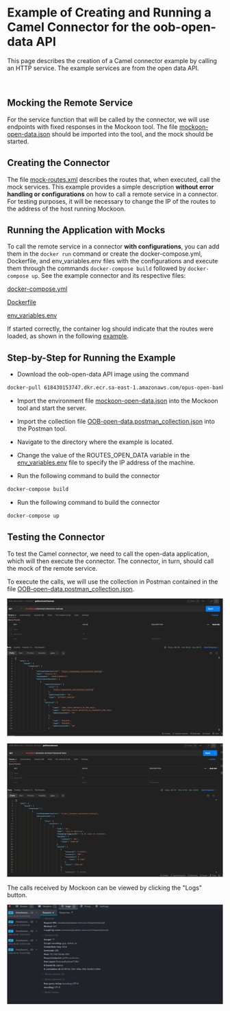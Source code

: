 # Example of Creating and Running a Camel Connector for the oob-open-data API

This page describes the creation of a Camel connector example by calling an HTTP service. The example services are from the open data API.

&nbsp;

## Mocking the Remote Service

For the service function that will be called by the connector, we will use endpoints with fixed responses in the Mockoon tool. The file [mockoon-open-data.json](./attachments/open-data-plugin/mockoon-open-data.json) should be imported into the tool, and the mock should be started.

## Creating the Connector

The file [mock-routes.xml](./attachments/open-data-plugin/mock-routes.xml) describes the routes that, when executed, call the mock services. This example provides a simple description **without error handling or configurations** on how to call a remote service in a connector. For testing purposes, it will be necessary to change the IP of the routes to the address of the host running Mockoon.

## Running the Application with Mocks

To call the remote service in a connector **with configurations**, you can add them in the ```docker run``` command or create the docker-compose.yml, Dockerfile, and env_variables.env files with the configurations and execute them through the commands ```docker-compose build``` followed by ```docker-compose up```. See the example connector and its respective files:

[docker-compose.yml](./attachments/open-data-plugin/docker-compose.yml)

[Dockerfile](./attachments/open-data-plugin/Dockerfile)

[env_variables.env](./attachments/open-data-plugin/env_variables.env)

If started correctly, the container log should indicate that the routes were loaded, as shown in the following [example](./attachments/log_open_data.json).

## Step-by-Step for Running the Example

- Download the oob-open-data API image using the command

```bash
docker-pull 618430153747.dkr.ecr.sa-east-1.amazonaws.com/opus-open-banking-release/oob-open-data:1.0.0.76e303c
```

- Import the environment file [mockoon-open-data.json](./attachments/open-data-plugin/mockoon-open-data.json) into the Mockoon tool and start the server.

- Import the collection file [OOB-open-data.postman_collection.json](./attachments/open-data-plugin/OOB-open-data.postman_collection.json) into the Postman tool.

- Navigate to the directory where the example is located.

- Change the value of the ROUTES_OPEN_DATA variable in the [env_variables.env](./attachments/open-data-plugin/env_variables.env) file to specify the IP address of the machine.

- Run the following command to build the connector

```bash
docker-compose build
```

- Run the following command to build the connector

```bash
docker-compose up
```

## Testing the Connector

To test the Camel connector, we need to call the open-data application, which will then execute the connector. The connector, in turn, should call the mock of the remote service.

To execute the calls, we will use the collection in Postman contained in the file [OOB-open-data.postman_collection.json](./attachments/OOB-open-data.postman_collection.json).

![Expand Image - Postman getElectronicChannels](./images/postman-getElectronicChannels.png)

![Expand Image - Postman getPersonalLoans](./images/postman-getPersonalLoans.png)

The calls received by Mockoon can be viewed by clicking the "Logs" button.

![Expand Image - Mockoon logs](./images/mockoon-logs.png)
